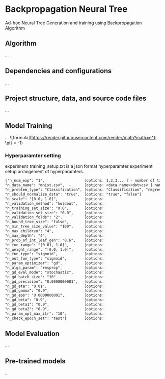 # Backpropagation Neural Tree
Ad-hoc Neural Tree Generation and training using Backpropagation Algorithm


## Algorithm
...


## Dependencies and configurations
...


## Project structure, data, and source code files
...



## Model Training 
...
![formula](https://render.githubusercontent.com/render/math?math=e^{i \pi} = -1)
### Hyperparamter setting
experiment_training_setup.txt is a json format hyperparamter experiment setup arrangement of hyperparamters.

```diff
{"n_num_exp": "1",                  [options: 1,2,3... ] - number of times an experment to be rapeated
"n_data_name": "mnist.csv",  -      [options: <data name><dot>csv ] name of a dataset
"n_problem_type": "Classification", [options: "Classification", "regression"] - leanring problem type for data pre-processing module depends on problem type defination  
"n_should_normalize_data": "true",  [options: "true", "false"]
"n_scale": "[0.0, 1.0]",            [options: 
"n_validation_method": "holdout",   [options: 
"n_training_set_size": "0.8",       [options:   
"n_validation_set_size": "0.0",     [options: 
"n_validation_folds": "2",          [options: 
"n_bound_tree_size": "false",       [options: 
"n_min_tree_size_value": "100",     [options:  
"n_max_children": "4",              [options: 
"n_max_depth": "4",                 [options: 
"n_prob_of_int_leaf_gen": "0.6",    [options: 
"n_fun_range": "[0.01, 1.0]",       [options: 
"n_weight_range": "[0.0, 1.0]",     [options: 
"n_fun_type": "sigmoid",            [options: 
"n_out_fun_type": "sigmoid",        [options:  
"n_param_optimizer": "gd",          [options: 
"n_algo_param": "rmsprop",          [options: 
"n_gd_eval_mode": "stochastic",     [options: 
"n_gd_batch_size": "10"             [options: 
"n_gd_precision": "0.0000000001",   [options:  
"n_gd_eta": "0.01",                 [options: 
"n_gd_gamma": "0.9",                [options: 
"n_gd_eps": "0.0000000001",         [options: 
"n_gd_beta": "0.9",                 [options: 
"n_gd_beta1": "0.9",                [options: 
"n_gd_beta2": "0.9",                [options: 
"n_param_opt_max_itr": "10",        [options: 
"n_check_epoch_set": "test"}        [options:  
```

## Model Evaluation
...



## Pre-trained models
..
